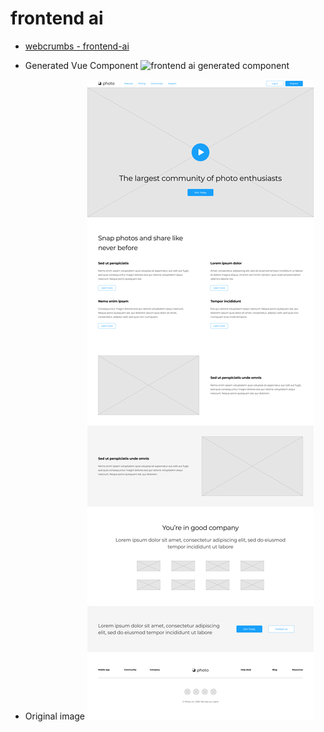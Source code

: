 # frontend ai

- [webcrumbs - frontend-ai](!https://app.webcrumbs.ai/frontend-ai)

- Generated Vue Component
![frontend ai generated component](./public/Mar-23-2025%2014-28-18.gif)

- Original image
![image.png](./public/Sample_Wireframe.png)

